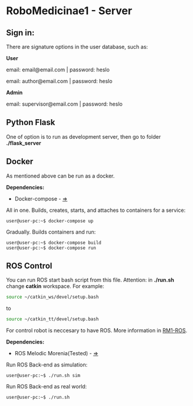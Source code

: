 # RoboMedicinae1 - Server

## Sign in:
There are signature options in the user database, such as:

**User**
<p> email: email@email.com      | password: heslo</p>
<p> email: author@email.com     | password: heslo</p>

**Admin**
<p> email: supervisor@email.com | password: heslo</p>

## Python Flask

One of option is to run as development server, then go to folder **./flask_server**

## Docker
As mentioned above can be run as a docker. 

**Dependencies:**

* Docker-compose - [=>](https://docs.docker.com/)

All in one.
Builds, creates, starts, and attaches to containers for a service:

```console
user@user-pc:~$ docker-compose up
```
Gradually.
Builds containers and run:

```console
user@user-pc:~$ docker-compose build
user@user-pc:~$ docker-compose run
```

## ROS Control

You can run ROS start bash script from this file. Attention: in **./run.sh** change **catkin** workspace. For example:

```bash
source ~/catkin_ws/devel/setup.bash
```
to 

```bash
source ~/catkin_tt/devel/setup.bash
```

For control robot is neccesary to have ROS. More information in [RM1-ROS](https://github.com/Steigner/RM1_ROS).

**Dependencies:**

* ROS Melodic Morenia(Tested) - [=>](http://wiki.ros.org/melodic)

Run ROS Back-end as simulation:

```console
user@user-pc:~$ ./run.sh sim
```

Run ROS Back-end as real world:

```console
user@user-pc:~$ ./run.sh
```
